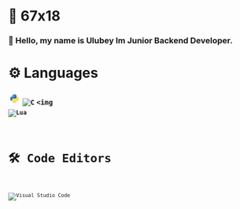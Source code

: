  # 📌 67x18
### 👋 Hello, my name is **Ulubey** **Im Junior Backend Developer.**
# ⚙️ Languages
###  <code><img  alt="Python" width= 25 height= 25 src="https://raw.githubusercontent.com/github/explore/80688e429a7d4ef2fca1e82350fe8e3517d3494d/topics/python/python.png"></code> <code><img  alt="C" width= 25 height= 25 src="https://cdn.discordapp.com/attachments/1001159460103933983/1023523979031490630/1200px-C_Programming_Language.svg.png"></code> <code><img  <code><img alt="Lua" width= 25 height= 25 src="https://cdn.discordapp.com/attachments/1001159460103933983/1023518823732756571/Lua-Logo.svg.png"></code>
# 🛠️ Code Editors
 <code><img  alt="Visual Studio Code" width= 25 height= 25 src="https://cdn.icon-icons.com/icons2/2107/PNG/512/file_type_vscode_icon_130084.png"></code>

